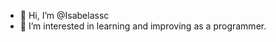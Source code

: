 - 👋 Hi, I’m @Isabelassc
- 👀 I’m interested in learning and improving as a programmer.


<!---
Isabelassc/Isabelassc is a ✨ special ✨ repository because its `README.md` (this file) appears on your GitHub profile.
You can click the Preview link to take a look at your changes.
--->
